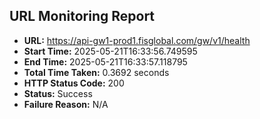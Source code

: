 ## URL Monitoring Report

- **URL:** https://api-gw1-prod1.fisglobal.com/gw/v1/health
- **Start Time:** 2025-05-21T16:33:56.749595
- **End Time:** 2025-05-21T16:33:57.118795
- **Total Time Taken:** 0.3692 seconds
- **HTTP Status Code:** 200
- **Status:** Success
- **Failure Reason:** N/A
